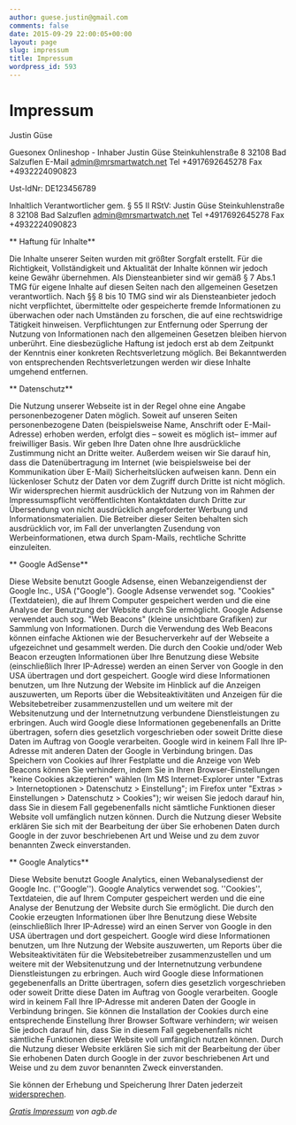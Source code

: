 ```yaml
---
author: guese.justin@gmail.com
comments: false
date: 2015-09-29 22:00:05+00:00
layout: page
slug: impressum
title: Impressum
wordpress_id: 593
---
```


# Impressum


Justin Güse

Guesonex Onlineshop - Inhaber Justin Güse
Steinkuhlenstraße 8
32108
Bad Salzuflen
E-Mail admin@mrsmartwatch.net
Tel +4917692645278
Fax +4932224090823

Ust-IdNr: DE123456789

Inhaltlich Verantwortlicher gem. § 55 II RStV:
Justin Güse
Steinkuhlenstraße 8
32108 Bad Salzuflen
admin@mrsmartwatch.net
Tel +4917692645278
Fax +4932224090823

**
Haftung für Inhalte**

Die Inhalte unserer Seiten wurden mit größter Sorgfalt erstellt. Für die Richtigkeit,
Vollständigkeit und Aktualität der Inhalte können wir jedoch keine Gewähr übernehmen.
Als Diensteanbieter sind wir gemäß § 7 Abs.1 TMG für eigene Inhalte auf diesen Seiten
nach den allgemeinen Gesetzen verantwortlich. Nach §§ 8 bis 10 TMG sind wir als Diensteanbieter
jedoch nicht verpflichtet, übermittelte oder gespeicherte fremde Informationen zu überwachen
oder nach Umständen zu forschen, die auf eine rechtswidrige Tätigkeit hinweisen.
Verpflichtungen zur Entfernung oder Sperrung der Nutzung von Informationen nach den allgemeinen
Gesetzen bleiben hiervon unberührt. Eine diesbezügliche Haftung ist jedoch erst ab dem Zeitpunkt
der Kenntnis einer konkreten Rechtsverletzung möglich. Bei Bekanntwerden von entsprechenden
Rechtsverletzungen werden wir diese Inhalte umgehend entfernen.

**
Datenschutz**

Die Nutzung unserer Webseite ist in der Regel ohne eine Angabe personenbezogener Daten möglich. Soweit auf unseren Seiten personenbezogene Daten (beispielsweise Name, Anschrift oder E-Mail-Adresse) erhoben werden, erfolgt dies – soweit es möglich ist– immer auf freiwilliger Basis. Wir geben Ihre Daten ohne Ihre ausdrückliche Zustimmung nicht an Dritte weiter. Außerdem weisen wir Sie darauf hin, dass die Datenübertragung im Internet (wie beispielsweise bei der Kommunikation über E-Mail) Sicherheitslücken aufweisen kann. Denn ein lückenloser Schutz der Daten vor dem Zugriff durch Dritte ist nicht möglich. Wir widersprechen hiermit ausdrücklich der Nutzung von im Rahmen der Impressumspflicht veröffentlichten Kontaktdaten durch Dritte zur Übersendung von nicht ausdrücklich angeforderter Werbung und Informationsmaterialien. Die Betreiber dieser Seiten behalten sich ausdrücklich vor, im Fall der unverlangten Zusendung von Werbeinformationen, etwa durch Spam-Mails, rechtliche Schritte einzuleiten.

**
Google AdSense**

Diese Website benutzt Google Adsense, einen Webanzeigendienst der Google Inc., USA ("Google").
Google Adsense verwendet sog. "Cookies" (Textdateien), die auf Ihrem Computer gespeichert werden
und die eine Analyse der Benutzung der Website durch Sie ermöglicht.
Google Adsense verwendet auch sog. "Web Beacons" (kleine unsichtbare Grafiken) zur Sammlung von Informationen.
Durch die Verwendung des Web Beacons können einfache Aktionen wie der Besucherverkehr auf der Webseite a
ufgezeichnet und gesammelt werden. Die durch den Cookie und/oder Web Beacon erzeugten Informationen über
Ihre Benutzung diese Website (einschließlich Ihrer IP-Adresse) werden an einen Server von Google in den USA
übertragen und dort gespeichert. Google wird diese Informationen benutzen, um Ihre Nutzung der Website im
Hinblick auf die Anzeigen auszuwerten, um Reports über die Websiteaktivitäten und Anzeigen für die Websitebetreiber
zusammenzustellen und um weitere mit der Websitenutzung und der Internetnutzung verbundene Dienstleistungen zu erbringen.
Auch wird Google diese Informationen gegebenenfalls an Dritte übertragen, sofern dies gesetzlich vorgeschrieben
oder soweit Dritte diese Daten im Auftrag von Google verarbeiten. Google wird in keinem Fall Ihre IP-Adresse mit
anderen Daten der Google in Verbindung bringen. Das Speichern von Cookies auf Ihrer Festplatte und die Anzeige
von Web Beacons können Sie verhindern, indem Sie in Ihren Browser-Einstellungen "keine Cookies akzeptieren"
wählen (Im MS Internet-Explorer unter "Extras > Internetoptionen > Datenschutz > Einstellung";
im Firefox unter "Extras > Einstellungen > Datenschutz > Cookies"); wir weisen Sie jedoch darauf hin,
dass Sie in diesem Fall gegebenenfalls nicht sämtliche Funktionen dieser Website voll umfänglich nutzen können.
Durch die Nutzung dieser Website erklären Sie sich mit der Bearbeitung der über Sie erhobenen Daten durch Google
in der zuvor beschriebenen Art und Weise und zu dem zuvor benannten Zweck einverstanden.

**
Google Analytics**

Diese Website benutzt Google Analytics, einen Webanalysedienst der Google Inc. (''Google'').
Google Analytics verwendet sog. ''Cookies'', Textdateien, die auf Ihrem Computer gespeichert werden
und die eine Analyse der Benutzung der Website durch Sie ermöglicht. Die durch den Cookie erzeugten
Informationen über Ihre Benutzung diese Website (einschließlich Ihrer IP-Adresse) wird an einen Server
von Google in den USA übertragen und dort gespeichert. Google wird diese Informationen benutzen,
um Ihre Nutzung der Website auszuwerten, um Reports über die Websiteaktivitäten für die Websitebetreiber
zusammenzustellen und um weitere mit der Websitenutzung und der Internetnutzung verbundene
Dienstleistungen zu erbringen. Auch wird Google diese Informationen gegebenenfalls an Dritte übertragen,
sofern dies gesetzlich vorgeschrieben oder soweit Dritte diese Daten im Auftrag von Google verarbeiten.
Google wird in keinem Fall Ihre IP-Adresse mit anderen Daten der Google in Verbindung bringen.
Sie können die Installation der Cookies durch eine entsprechende Einstellung Ihrer Browser Software
verhindern; wir weisen Sie jedoch darauf hin, dass Sie in diesem Fall gegebenenfalls nicht sämtliche
Funktionen dieser Website voll umfänglich nutzen können. Durch die Nutzung dieser Website erklären
Sie sich mit der Bearbeitung der über Sie erhobenen Daten durch Google in der zuvor beschriebenen Art
und Weise und zu dem zuvor benannten Zweck einverstanden.

Sie können der Erhebung und Speicherung Ihrer Daten jederzeit [widersprechen](http://tools.google.com/dlpage/gaoptout?hl=de).

_[Gratis Impressum](http://www.agb.de) von agb.de_
